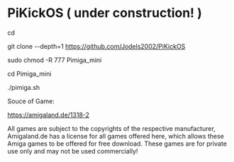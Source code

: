 # PiKickOS ( under construction! )

cd

git clone --depth=1 https://github.com/Jodels2002/PiKickOS

sudo chmod -R 777 Pimiga_mini

cd Pimiga_mini


./pimiga.sh


Souce of Game:

https://amigaland.de/1318-2

All games are subject to the copyrights of the respective manufacturer, Amigaland.de has a license for all games offered here, which allows these Amiga games to be offered for free download. These games are for private use only and may not be used commercially! 
